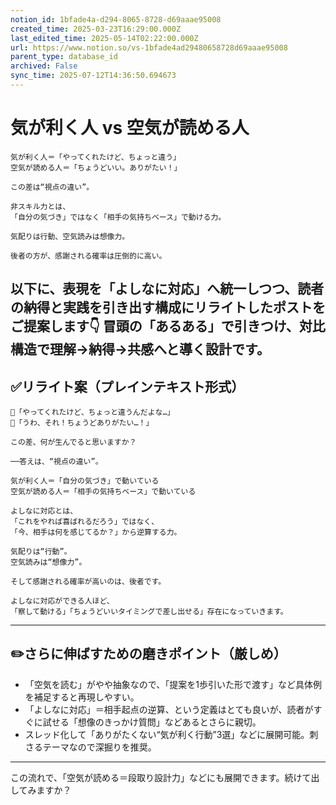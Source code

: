 ```yaml
---
notion_id: 1bfade4a-d294-8065-8728-d69aaae95008
created_time: 2025-03-23T16:29:00.000Z
last_edited_time: 2025-05-14T02:22:00.000Z
url: https://www.notion.so/vs-1bfade4ad29480658728d69aaae95008
parent_type: database_id
archived: False
sync_time: 2025-07-12T14:36:50.694673
---
```


# 気が利く人 vs 空気が読める人

```plain text
気が利く人＝「やってくれたけど、ちょっと違う」
空気が読める人＝「ちょうどいい。ありがたい！」

この差は“視点の違い”。

非スキル力とは、
「自分の気づき」ではなく「相手の気持ちベース」で動ける力。

気配りは行動、空気読みは想像力。

後者の方が、感謝される確率は圧倒的に高い。
```
以下に、表現を「よしなに対応」へ統一しつつ、読者の納得と実践を引き出す構成にリライトしたポストをご提案します👇
冒頭の「あるある」で引きつけ、対比構造で理解→納得→共感へと導く設計です。
---
## ✅リライト案（プレインテキスト形式）
```plain text
👤「やってくれたけど、ちょっと違うんだよな…」
👤「うわ、それ！ちょうどありがたい…！」

この差、何が生んでると思いますか？

──答えは、“視点の違い”。

気が利く人＝「自分の気づき」で動いている
空気が読める人＝「相手の気持ちベース」で動いている

よしなに対応とは、
「これをやれば喜ばれるだろう」ではなく、
「今、相手は何を感じてるか？」から逆算する力。

気配りは“行動”。
空気読みは“想像力”。

そして感謝される確率が高いのは、後者です。

よしなに対応ができる人ほど、
「察して動ける」「ちょうどいいタイミングで差し出せる」存在になっていきます。

```
---
## ✏️さらに伸ばすための磨きポイント（厳しめ）
- 「空気を読む」がやや抽象なので、「提案を1歩引いた形で渡す」など具体例を補足すると再現しやすい。
- 「よしなに対応」＝相手起点の逆算、という定義はとても良いが、読者がすぐに試せる「想像のきっかけ質問」などあるとさらに親切。
- スレッド化して「ありがたくない“気が利く行動”3選」などに展開可能。刺さるテーマなので深掘りを推奨。
---
この流れで、「空気が読める＝段取り設計力」などにも展開できます。続けて出してみますか？